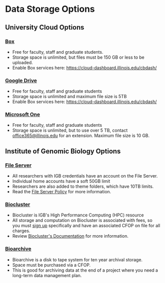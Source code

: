 # Data Storage Options

## University Cloud Options
### [Box](https://box.illinois.edu/)
- Free for faculty, staff and graduate students.
- Storage space is unlimited, but files must be 150 GB or less to be uploaded.
- Enable Box services here: https://cloud-dashboard.illinois.edu/cbdash/

### [Google Drive](https://help.uillinois.edu/TDClient/42/UIUC/Requests/ServiceDet?ID=135)
- Free for faculty, staff and graduate students
- Storage space is unlimited and maximum file size is 5TB
- Enable Box services here: https://cloud-dashboard.illinois.edu/cbdash/

### [Microsoft One](https://help.uillinois.edu/TDClient/42/UIUC/Requests/ServiceDet?ID=136)
- Free for faculty, staff and graduate students
- Storage space is unlimited, but to use over 5 TB, contact office365@illinois.edu for an extension. Maximum file size is 10 GB.

## Institute of Genomic Biology Options
### [File Server](https://help.igb.illinois.edu/File_Server_Access)
- All researchers with IGB credentials have an account on the File Server. 
- Individual home accounts have a soft 50GB limit
- Researchers are also added to theme folders, which have 10TB limits.
- Read the [File Server Policy](https://help.igb.illinois.edu/File_Server_Policy) for more information.

### [Biocluster](http://biocluster2.igb.illinois.edu/)
- Biocluster is IGB's High Performance Computing (HPC) resource
- All storage and computation on Biocluster is associated with fees, so you must [sign up](http://biocluster2.igb.illinois.edu/) specifically and have an associated CFOP on file for all charges.
- Review [Biocluster's Documentation](https://help.igb.illinois.edu/Biocluster) for more information.

### [Bioarchive](https://help.igb.illinois.edu/Using_Bioarchive)
- Bioarchive is a disk to tape system for ten year archival storage. 
- Space must be purchased via a CFOP.
- This is good for archiving data at the end of a project where you need a long-term data management plan.
